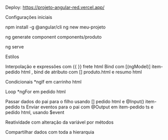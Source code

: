 Deploy: https://projeto-angular-red.vercel.app/

Configurações iniciais

npm install -g @angular/cli
ng new meu-projeto


ng generate component components/produto

ng serve

Estilos

Interpolação e expressões com {{ }} frete html
Bind com [(ngModel)] item-pedido html , bind de atributo com [] produto.html e resumo html

Condicionais *ngIf em carrinho html

Loop *ngFor em pedido html

Passar dados do pai para o filho usando [] pedido html e @Input() item-pedido ts
Enviar eventos para o pai com @Output em item-pedido ts e pedido html, usando $event

Reatividade com alteração da variável por métodos

Compartilhar dados com toda a hierarquia
